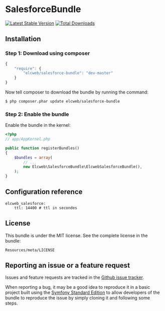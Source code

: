 SalesforceBundle
===================

[![Latest Stable Version](https://poser.pugx.org/elcweb/salesforce-bundle/v/stable.png)](https://packagist.org/packages/elcweb/salesforce-bundle)
[![Total Downloads](https://poser.pugx.org/elcweb/salesforce-bundle/downloads.png)](https://packagist.org/packages/elcweb/salesforce-bundle)

Installation
------------

### Step 1: Download using composer

``` js
{
    "require": {
        "elcweb/salesforce-bundle": "dev-master"
    }
}
```

Now tell composer to download the bundle by running the command:

``` bash
$ php composer.phar update elcweb/salesforce-bundle
```

### Step 2: Enable the bundle

Enable the bundle in the kernel:

``` php
<?php
// app/AppKernel.php

public function registerBundles()
{
    $bundles = array(
        // ...
        new Elcweb\SalesforceBundle\ElcwebSalesforceBundle(),
    );
}
```

Configuration reference
-----------------------
```
elcweb_salesforce:
    ttl: 14400 # ttl in secondes
```

License
-------

This bundle is under the MIT license. See the complete license in the bundle:

    Resources/meta/LICENSE

Reporting an issue or a feature request
---------------------------------------

Issues and feature requests are tracked in the [Github issue tracker](https://github.com/elcweb/salesforce-bundle/issues).

When reporting a bug, it may be a good idea to reproduce it in a basic project
built using the [Symfony Standard Edition](https://github.com/symfony/symfony-standard)
to allow developers of the bundle to reproduce the issue by simply cloning it
and following some steps.
